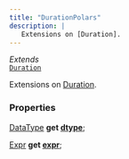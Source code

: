 ```yaml
---
title: "DurationPolars"
description: |
   Extensions on [Duration].
---
```

*Extends*  
<code>[Duration]</code>

 Extensions on [Duration].

### Properties
<dl>
<dt>

<span class="dart-code">[DataType] <strong>get [dtype](dtype)</strong>;</span>
</dt>
<dt>

<span class="dart-code">[Expr] <strong>get [expr](expr)</strong>;</span>
</dt>
</dl>


[Duration]: https://api.flutter.dev/flutter/dart-core/Duration-class.html
[DataType]: /reference/classes/datatype/
[Expr]: /reference/classes/expr/